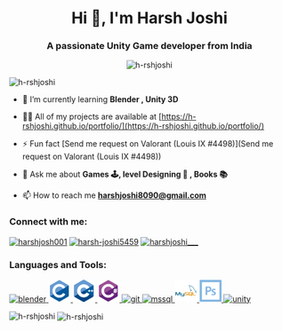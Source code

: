 <h1 align="center">Hi 👋, I'm Harsh Joshi</h1>
<h3 align="center">A passionate Unity Game developer from India</h3>

<p align="center"> <img src="https://www.icegif.com/wp-content/uploads/video-games-icegif-1.gif" alt="h-rshjoshi" /> </p>

<p align="left"> <img src="https://komarev.com/ghpvc/?username=h-rshjoshi&label=Profile%20views&color=0e75b6&style=flat" alt="h-rshjoshi" /> </p>

- 🌱 I’m currently learning **Blender , Unity 3D**

- 👨‍💻 All of my projects are available at [https://h-rshjoshi.github.io/portfolio/](https://h-rshjoshi.github.io/portfolio/)

- ⚡ Fun fact [Send me request on Valorant (Louis IX #4498)](Send me request on Valorant (Louis IX #4498))

- 💬 Ask me about **Games 🕹, level Designing 🧠 , Books 📚**

- 📫 How to reach me **harshjoshi8090@gmail.com**

<h3 align="left">Connect with me:</h3>
<p align="left">
<a href="https://twitter.com/harshjosh001" target="blank"><img align="center" src="https://raw.githubusercontent.com/rahuldkjain/github-profile-readme-generator/master/src/images/icons/Social/twitter.svg" alt="harshjosh001" height="30" width="40" /></a>
<a href="https://linkedin.com/in/harsh-joshi5459" target="blank"><img align="center" src="https://raw.githubusercontent.com/rahuldkjain/github-profile-readme-generator/master/src/images/icons/Social/linked-in-alt.svg" alt="harsh-joshi5459" height="30" width="40" /></a>
<a href="https://instagram.com/harshjoshi___" target="blank"><img align="center" src="https://raw.githubusercontent.com/rahuldkjain/github-profile-readme-generator/master/src/images/icons/Social/instagram.svg" alt="harshjoshi___" height="30" width="40" /></a>
</p>

<h3 align="left">Languages and Tools:</h3>
<p align="left"> <a href="https://www.blender.org/" target="_blank" rel="noreferrer"> <img src="https://download.blender.org/branding/community/blender_community_badge_white.svg" alt="blender" width="40" height="40"/> </a> <a href="https://www.cprogramming.com/" target="_blank" rel="noreferrer"> <img src="https://raw.githubusercontent.com/devicons/devicon/master/icons/c/c-original.svg" alt="c" width="40" height="40"/> </a> <a href="https://www.w3schools.com/cpp/" target="_blank" rel="noreferrer"> <img src="https://raw.githubusercontent.com/devicons/devicon/master/icons/cplusplus/cplusplus-original.svg" alt="cplusplus" width="40" height="40"/> </a> <a href="https://www.w3schools.com/cs/" target="_blank" rel="noreferrer"> <img src="https://raw.githubusercontent.com/devicons/devicon/master/icons/csharp/csharp-original.svg" alt="csharp" width="40" height="40"/> </a> <a href="https://git-scm.com/" target="_blank" rel="noreferrer"> <img src="https://www.vectorlogo.zone/logos/git-scm/git-scm-icon.svg" alt="git" width="40" height="40"/> </a> <a href="https://www.microsoft.com/en-us/sql-server" target="_blank" rel="noreferrer"> <img src="https://www.svgrepo.com/show/303229/microsoft-sql-server-logo.svg" alt="mssql" width="40" height="40"/> </a> <a href="https://www.mysql.com/" target="_blank" rel="noreferrer"> <img src="https://raw.githubusercontent.com/devicons/devicon/master/icons/mysql/mysql-original-wordmark.svg" alt="mysql" width="40" height="40"/> </a> <a href="https://www.photoshop.com/en" target="_blank" rel="noreferrer"> <img src="https://raw.githubusercontent.com/devicons/devicon/master/icons/photoshop/photoshop-line.svg" alt="photoshop" width="40" height="40"/> </a> <a href="https://unity.com/" target="_blank" rel="noreferrer"> <img src="https://www.vectorlogo.zone/logos/unity3d/unity3d-icon.svg" alt="unity" width="40" height="40"/> </a> </p>

<p><img align="left" src="https://github-readme-stats.vercel.app/api/top-langs?username=h-rshjoshi&show_icons=true&locale=en&layout=compact" alt="h-rshjoshi" /></p>

<p>&nbsp;<img align="center" src="https://github-readme-stats.vercel.app/api?username=h-rshjoshi&show_icons=true&locale=en" alt="h-rshjoshi" /></p>
